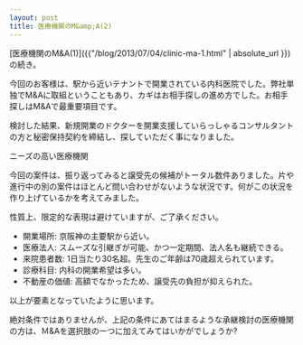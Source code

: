 ```yaml
---
layout: post
title: 医療機関のM&amp;A(2)
---
```

[医療機関のM&A(1)]({{"/blog/2013/07/04/clinic-ma-1.html" | absolute_url }})の続き。

今回のお客様は、駅から近いテナントで開業されている内科医院でした。弊社単独でM&amp;Aに取組ということもあり、カギはお相手探しの進め方でした。お相手探しはM&amp;Aで最重要項目です。

検討した結果、新規開業のドクターを開業支援していらっしゃるコンサルタントの方と秘密保持契約を締結し、探していただく事になりました。

<p class="uk-text-lead uk-margin-large-top">ニーズの高い医療機関</p>

今回の案件は、振り返ってみると譲受先の候補がトータル数件ありました。片や進行中の別の案件はほとんど問い合わせがないような状況です。何がこの状況を作り上げているかを考えてみました。

性質上、限定的な表現は避けていますが、ご了承ください。

- 開業場所: 京阪神の主要駅から近い。
- 医療法人: スムーズな引継ぎが可能、かつ一定期間、法人名も継続できる。
- 来院患者数: 1日当たり30名超。先生のご年齢は70歳超えられています。
- 診療科目: 内科の開業希望は多い。
- 不動産の価値: 高額でなかったため、譲受先の負担が抑えられた。

以上が要素となっていたように思います。

絶対条件ではありませんが、上記の条件にあてはまるような承継検討の医療機関の方は、Ｍ&amp;Aを選択肢の一つに加えてみてはいかがでしょうか?
